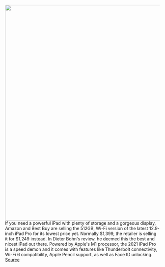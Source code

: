 <img src='https://cdn.vox-cdn.com/thumbor/UzYP8jAMm-g40h8iS2FrqLwE_Uo=/0x0:2040x1360/1200x800/filters:focal(857x517:1183x843)/cdn.vox-cdn.com/uploads/chorus_image/image/70099759/vpavic_210512_4592_0192.0.jpg' width='700px' /><br/>
If you need a powerful iPad with plenty of storage and a gorgeous display, Amazon and Best Buy are selling the 512GB, Wi-Fi version of the latest 12.9-inch iPad Pro for its lowest price yet. Normally $1,399, the retailer is selling it for $1,249 instead. In Dieter Bohn's review, he deemed this the best and nicest iPad out there. Powered by Apple's M1 processor, the 2021 iPad Pro is a speed demon and it comes with features like Thunderbolt connectivity, Wi-Fi 6 compatibility, Apple Pencil support, as well as Face ID unlocking.
<a href='https://www.theverge.com/good-deals/2021/11/5/22763370/apple-ipad-pro-macbook-gopro-hero-samsung-galaxy-z-fold-3-deal-sale'> Source <a/>